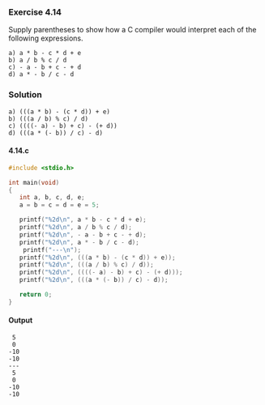 ### Exercise 4.14
Supply parentheses to show how a C compiler would interpret each of the following expressions.
```
a) a * b - c * d + e
b) a / b % c / d
c) - a - b + c - + d
d) a * - b / c - d
```
### Solution
```
a) (((a * b) - (c * d)) + e)
b) (((a / b) % c) / d)
c) ((((- a) - b) + c) - (+ d))
d) (((a * (- b)) / c) - d)
```
#### 4.14.c
```c
#include <stdio.h>

int main(void)
{
   int a, b, c, d, e;
   a = b = c = d = e = 5;

   printf("%2d\n", a * b - c * d + e);
   printf("%2d\n", a / b % c / d);
   printf("%2d\n", - a - b + c - + d);
   printf("%2d\n", a * - b / c - d);
	printf("---\n");
   printf("%2d\n", (((a * b) - (c * d)) + e));
   printf("%2d\n", (((a / b) % c) / d));
   printf("%2d\n", ((((- a) - b) + c) - (+ d)));
   printf("%2d\n", (((a * (- b)) / c) - d));

   return 0;
}
```
#### Output
```
 5
 0
-10
-10
---
 5
 0
-10
-10
```
